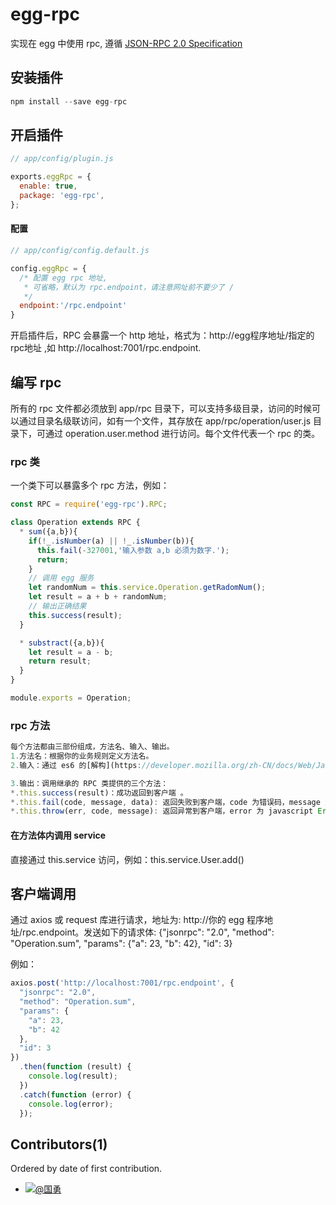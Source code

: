 ### 

egg-rpc
=====

实现在 egg 中使用 rpc, 遵循 [JSON-RPC 2.0 Specification](http://www.jsonrpc.org/specification)

## 安装插件
``` js
npm install --save egg-rpc
```

## 开启插件
```js
// app/config/plugin.js

exports.eggRpc = {
  enable: true,
  package: 'egg-rpc',
};
``` 

#### 配置
``` js 
// app/config/config.default.js

config.eggRpc = {
  /* 配置 egg rpc 地址,
   * 可省略，默认为 rpc.endpoint，请注意网址前不要少了 /
   */ 
  endpoint:'/rpc.endpoint' 
}
```

开启插件后，RPC 会暴露一个 http 地址，格式为：http://egg程序地址/指定的rpc地址 ,如 http://localhost:7001/rpc.endpoint.

## 编写 rpc
所有的 rpc 文件都必须放到 app/rpc 目录下，可以支持多级目录，访问的时候可以通过目录名级联访问，如有一个文件，其存放在 app/rpc/operation/user.js 目录下，可通过 operation.user.method 进行访问。每个文件代表一个 rpc 的类。
 
### rpc 类
一个类下可以暴露多个 rpc 方法，例如：

``` js
const RPC = require('egg-rpc').RPC;

class Operation extends RPC { 
  * sum({a,b}){
    if(!_.isNumber(a) || !_.isNumber(b)){
      this.fail(-327001,'输入参数 a,b 必须为数字.');
      return;
    } 
    // 调用 egg 服务
    let randomNum = this.service.Operation.getRadomNum();
    let result = a + b + randomNum; 
    // 输出正确结果
    this.success(result);
  } 

  * substract({a,b}){
    let result = a - b;
    return result;
  }
}

module.exports = Operation;
```

### rpc 方法
``` javascript
每个方法都由三部份组成，方法名、输入、输出。
1.方法名：根据你的业务规则定义方法名。
2.输入：通过 es6 的[解构](https://developer.mozilla.org/zh-CN/docs/Web/JavaScript/Reference/Operators/Destructuring_assignment)传值。

3.输出：调用继承的 RPC 类提供的三个方法：
*.this.success(result)：成功返回到客户端 。
*.this.fail(code, message, data): 返回失败到客户端，code 为错误码，message 为返回错误的信息, data 用于告诉客户端具体的错误信息。
*.this.throw(err, code, message): 返回异常到客户端，error 为 javascript Error 对象，code 为错误码，message 为返回错误的信息。

```

#### 在方法体内调用 service
直接通过 this.service 访问，例如：this.service.User.add()

## 客户端调用
通过 axios 或 request 库进行请求，地址为: http://你的 egg 程序地址/rpc.endpoint。发送如下的请求体:
{"jsonrpc": "2.0", "method": "Operation.sum", "params": {"a": 23, "b": 42}, "id": 3}

例如：
``` js
axios.post('http://localhost:7001/rpc.endpoint', {
  "jsonrpc": "2.0",
  "method": "Operation.sum",
  "params": {
    "a": 23,
    "b": 42
  },
  "id": 3
})
  .then(function (result) {
    console.log(result);
  })
  .catch(function (error) {
    console.log(error);
  });
```



## Contributors(1)

Ordered by date of first contribution.

- [![](https://avatars0.githubusercontent.com/u/3305041?s=40&v=4)@国勇](http://ygyblog.com) 
 